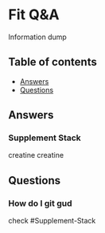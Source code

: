 # Fit Q&A
Information dump

## Table of contents
* [Answers](#Answers)
* [Questions](#Questions)

## Answers

### Supplement Stack
creatine
creatine

## Questions

### How do I git gud
check #Supplement-Stack
